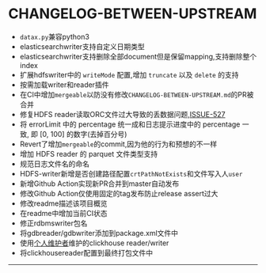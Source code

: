 # CHANGELOG-BETWEEN-UPSTREAM

* `datax.py`兼容python3
* elasticsearchwriter支持自定义日期类型
* elasticsearchwriter支持删除全部document但是保留mapping,支持删除整个index
* 扩展hdfswriter中的 `writeMode` 配置,增加 `truncate` 以及 `delete` 的支持
* 按需加载writer和reader插件
* 在CI中增加`mergeable`以防没有修改`CHANGELOG-BETWEEN-UPSTREAM.md`的PR被合并
* 修复HDFS reader读取ORC文件过大导致的丢数据问题,[ISSUE-527][1]
* 将 errorLimit 中的 percentage 统一成和日志提示进度中的 percentage 一致, 即 [0, 100] 的数字(去掉百分号)
* Revert了增加`mergeable`的commit,因为他的行为和预想的不一样
* 增加 HDFS reader 的 parquet 文件类型支持
* 规范日志文件名的命名
* HDFS-writer新增是否创建路径配置`crtPathNotExists`和文件写入人`user`
* 新增Github Action实现新PR合并到master自动发布
* 修改Github Action仅使用固定的tag发布防止release assert过大
* 修改readme描述该项目概览
* 在readme中增加当前CI状态
* 修正rdbmswriter包名
* 将gdbreader/gdbwriter添加到package.xml文件中
* 使用[个人维护者][2]维护的clickhouse reader/writer
* 将clickhousereader配置到最终打包文件中

---

[1]: https://github.com/alibaba/DataX/issues/527
[2]: https://github.com/kuangye098/DataX/commit/8003d4ecc115e00d3d6e9dc40e08c72a24d6b119
